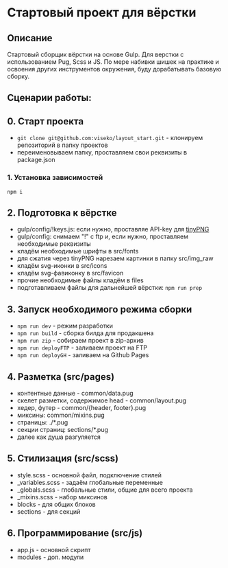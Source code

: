 # Стартовый проект для вёрстки
## Описание
Стартовый сборщик вёрстки на основе Gulp. Для верстки с использованием Pug, Scss и JS.
По мере набивки шишек на практике и освоения других инструментов окружения, буду дорабатывать базовую сборку.

## Сценарии работы:
## 0. Старт проекта
- `git clone git@github.com:viseko/layout_start.git` - клонируем репозиторий в папку проектов
- переименовываем папку, проставляем свои реквизиты в package.json

### 1. Установка зависимостей
`npm i`

## 2. Подготовка к вёрстке
- gulp/config/!keys.js: если нужно, проставляе API-key для [tinyPNG](https://tinypng.com/)
- gulp/config: снимаем "!" с ftp и, если нужно, проставляем необходимые реквизиты
- кладём необходимые шрифты в src/fonts
- для сжатия через tinyPNG нарезаем картинки в папку src/img_raw
- кладём svg-иконки в src/icons
- кладём svg-фавиконку в src/favicon
- прочие необходимые файлы кладём в files
- подготавливаем файлы для дальнейшей вёрстки:
`npm run prep`

## 3. Запуск необходимого режима сборки
- `npm run dev` - режим разработки
- `npm run build` - сборка билда для продакшена
- `npm run zip` - собираем проект в zip-архив
- `npm run deployFTP` - заливаем проект на FTP
- `npm run deployGH` - заливаем на Github Pages

## 4. Разметка (src/pages)
- контентные данные - common/data.pug
- скелет разметки, содержимое head - common/layout.pug
- хедер, футер - common/{header, footer}.pug
- миксины: common/mixins.pug
- страницы: ./*.pug
- секции страниц: sections/*.pug
- далее как душа разгуляется

## 5. Стилизация (src/scss)
- style.scss - основной файл, подключение стилей
- _variables.scss - задаём глобальные переменные
- _globals.scss - глобальные стили, общие для всего проекта
- _mixins.scss - набор миксинов
- blocks - для общих блоков
- sections - для секций

## 6. Программирование (src/js)
- app.js - основной скрипт
- modules - доп. модули

